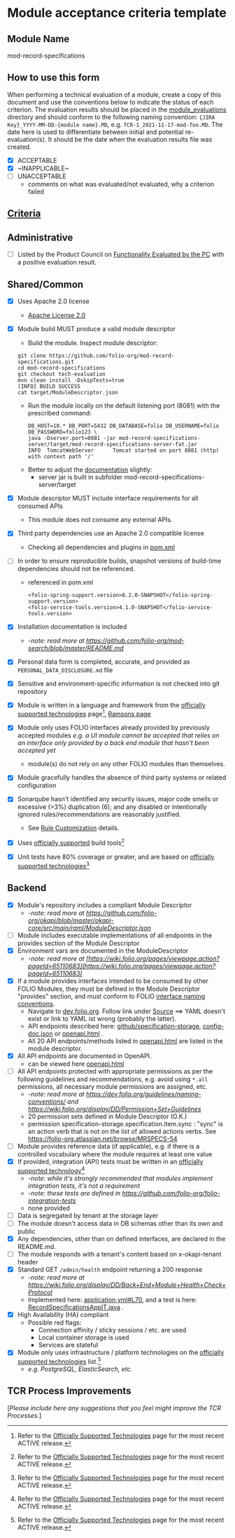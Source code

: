 # Module acceptance criteria template

## Module Name
mod-record-specifications

## How to use this form
When performing a technical evaluation of a module, create a copy of this document and use the conventions below to indicate the status of each criterion.  The evaluation results should be placed in the [module_evaluations](https://github.com/folio-org/tech-council/tree/master/module_evaluations) directory and should conform to the following naming convention: `{JIRA Key}_YYYY-MM-DD-{module name}.MD`, e.g. `TCR-1_2021-11-17-mod-foo.MD`.  The date here is used to differentiate between initial and potential re-evaluation(s).  It should be the date when the evaluation results file was created.

* [x] ACCEPTABLE
* [x] ~INAPPLICABLE~
* [ ] UNACCEPTABLE
  * comments on what was evaluated/not evaluated, why a criterion failed

## [Criteria](https://github.com/folio-org/tech-council/blob/7b10294a5c1c10c7e1a7c5b9f99f04bf07630f06/MODULE_ACCEPTANCE_CRITERIA.MD)

## Administrative
* [ ] Listed by the Product Council on [Functionality Evaluated by the PC](https://wiki.folio.org/display/PC/Functionality+Evaluated+by+the+PC) with a positive evaluation result.

## Shared/Common
* [x] Uses Apache 2.0 license
  * [Apache License 2.0](https://github.com/folio-org/mod-record-specifications/blob/master/LICENSE)
* [x] Module build MUST produce a valid module descriptor
   *  Build the module. Inspect module descriptor:
     ```
     git clone https://github.com/folio-org/mod-record-specifications.git
     cd mod-record-specifications
     git checkout tech-evaluation
     mvn clean install -DskipTests=true
     [INFO] BUILD SUCCESS
     cat target/ModuleDescriptor.json
     ```
   * Run the module locally on the default listening port (8081) with the prescribed command:
     ```
     DB_HOST=10.* DB_PORT=5432 DB_DATABASE=folio DB_USERNAME=folio DB_PASSWORD=folio123 \
     java -Dserver.port=8081 -jar mod-record-specifications-server/target/mod-record-specifications-server-fat.jar
     INFO  TomcatWebServer      Tomcat started on port 8081 (http) with context path '/'
     ```
   * Better to adjust the [documentation](https://github.com/folio-org/mod-record-specifications/tree/tech-evaluation#locally) slightly:
     * server jar is built in subfolder mod-record-specifications-server/target
    
* [x] Module descriptor MUST include interface requirements for all consumed APIs
  * This module does not consume any external APIs.
* [x] Third party dependencies use an Apache 2.0 compatible license
  * Checking all dependencies and plugins in [pom.xml](https://github.com/folio-org/mod-record-specifications/blob/tech-evaluation/pom.xml)
* [ ] In order to ensure reproducible builds, snapshot versions of build-time dependencies should not be referenced.
  * referenced in pom.xml
    ```
    <folio-spring-support.version>8.2.0-SNAPSHOT</folio-spring-support.version>
    <folio-service-tools.version>4.1.0-SNAPSHOT</folio-service-tools.version>
    ```
* [x] Installation documentation is included
  * -_note: read more at https://github.com/folio-org/mod-search/blob/master/README.md_
* [x] Personal data form is completed, accurate, and provided as `PERSONAL_DATA_DISCLOSURE.md` file
* [x] Sensitive and environment-specific information is not checked into git repository
* [x] Module is written in a language and framework from the [officially supported technologies](https://wiki.folio.org/display/TC/Officially+Supported+Technologies) page[^1], [Ramsons page](https://folio-org.atlassian.net/wiki/spaces/TC/pages/5058042/Ramsons)
* [x] Module only uses FOLIO interfaces already provided by previously accepted modules _e.g. a UI module cannot be accepted that relies on an interface only provided by a back end module that hasn't been accepted yet_
  * module(s) do not rely on any other FOLIO modules than themselves.
* [x] Module gracefully handles the absence of third party systems or related configuration
* [x] Sonarqube hasn't identified any security issues, major code smells or excessive (>3%) duplication (6); and any disabled or intentionally ignored rules/recommendations are reasonably justified.
  * See [Rule Customization](https://dev.folio.org/guides/code-analysis/#rule-customization) details. 
* [x] Uses [officially supported](https://wiki.folio.org/display/TC/Officially+Supported+Technologies) build tools[^1]
* [x] Unit tests have 80% coverage or greater, and are based on [officially supported technologies](https://wiki.folio.org/display/TC/Officially+Supported+Technologies)[^1]

## Backend
* [x] Module's repository includes a compliant Module Descriptor
  * -_note: read more at https://github.com/folio-org/okapi/blob/master/okapi-core/src/main/raml/ModuleDescriptor.json_
* [ ] Module includes executable implementations of all endpoints in the provides section of the Module Descriptor
* [x] Environment vars are documented in the ModuleDescriptor
  * -_note: read more at [https://wiki.folio.org/pages/viewpage.action?pageId=65110683](https://wiki.folio.org/pages/viewpage.action?pageId=65110683)_
* [x] If a module provides interfaces intended to be consumed by other FOLIO Modules, they must be defined in the Module Descriptor "provides" section, and must conform to FOLIO [interface naming conventions](https://dev.folio.org/guidelines/naming-conventions/#interfaces).
  * Navigate to [dev.folio.org](https://dev.folio.org/reference/api/#mod-record-specifications). Follow link under [Source](https://github.com/folio-org/mod-record-specifications/blob/master/target/api/openapi/openapi.yaml) ==> YAML doesn't exist or link to YAML ist wrong (probably the latter).
  * API endpoints described here: [github/specification-storage](https://github.com/folio-org/mod-record-specifications/tree/tech-evaluation/api/paths/specification-storage), [config-doc.json](https://s3.amazonaws.com/foliodocs/api/mod-record-specifications/config-doc.json) or [openapi.html](https://s3.amazonaws.com/foliodocs/api/mod-record-specifications/s/openapi.html) .
  * All 20 API endpoints/methods listed in [openapi.html](https://s3.amazonaws.com/foliodocs/api/mod-record-specifications/s/openapi.html) are listed in the module descriptor.
* [x] All API endpoints are documented in OpenAPI.
  * can be viewed here [openapi.html](https://s3.amazonaws.com/foliodocs/api/mod-record-specifications/s/openapi.html)
* [ ] All API endpoints protected with appropriate permissions as per the following guidelines and recommendations, e.g. avoid using `*.all` permissions, all necessary module permissions are assigned, etc.
  * -_note: read more at https://dev.folio.org/guidelines/naming-conventions/ and https://wiki.folio.org/display/DD/Permission+Set+Guidelines_
  * 20 permission sets defined in Module Descriptor (O.K.)
  * permission specification-storage.specification.item.sync : "sync" is an action verb that is not on the list of allowed actions verbs. See https://folio-org.atlassian.net/browse/MRSPECS-54
* [ ] Module provides reference data (if applicable), e.g. if there is a controlled vocabulary where the module requires at least one value
* [x] If provided, integration (API) tests must be written in an [officially supported technology](https://wiki.folio.org/display/TC/Officially+Supported+Technologies)[^1]
  * -_note: while it's strongly recommended that modules implement integration tests, it's not a requirement_
  * -_note: these tests are defined in https://github.com/folio-org/folio-integration-tests_
  * none provided
* [ ] Data is segregated by tenant at the storage layer
* [ ] The module doesn't access data in DB schemas other than its own and public
* [x] Any dependencies, other than on defined interfaces, are declared in the README.md.
* [ ] The module responds with a tenant's content based on x-okapi-tenant header
* [x] Standard GET `/admin/health` endpoint returning a 200 response
  * -_note: read more at https://wiki.folio.org/display/DD/Back+End+Module+Health+Check+Protocol_
  * Implemented here: [application.yml#L70](https://github.com/folio-org/mod-record-specifications/blob/tech-evaluation/mod-record-specifications-server/src/main/resources/application.yml#L70), and a test is here: [RecordSpecificationsAppIT.java](https://github.com/folio-org/mod-record-specifications/blob/tech-evaluation/mod-record-specifications-server/src/test/java/org/folio/api/RecordSpecificationsAppIT.java#L93) .
* [x] High Availability (HA) compliant
  * Possible red flags:
    * Connection affinity / sticky sessions / etc. are used
    * Local container storage is used
    * Services are stateful
* [x] Module only uses infrastructure / platform technologies on the [officially supported technologies](https://wiki.folio.org/display/TC/Officially+Supported+Technologies) list.[^1]
  * _e.g. PostgreSQL, ElasticSearch, etc._

## TCR Process Improvements
[_Please include here any suggestions that you feel might improve the TCR Processes._]

[^1]: Refer to the [Officially Supported Technologies](https://wiki.folio.org/display/TC/Officially+Supported+Technologies) page for the most recent ACTIVE release.
